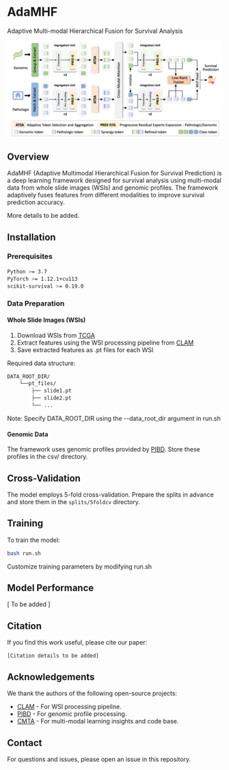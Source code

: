 # AdaMHF
Adaptive Multi-modal Hierarchical Fusion for Survival Analysis

![Model Architecture](./model.png)

## Overview
AdaMHF (Adaptive Multimodal Hierarchical Fusion for Survival Prediction) is a deep learning framework designed for survival analysis using multi-modal data from whole slide images (WSIs) and genomic profiles. The framework adaptively fuses features from different modalities to improve survival prediction accuracy.

More details to be added.

## Installation
### Prerequisites
```bash
Python >= 3.7
PyTorch >= 1.12.1+cu113
scikit-survival >= 0.19.0
```

### Data Preparation
#### Whole Slide Images (WSIs)
1. Download WSIs from [TCGA](https://portal.gdc.cancer.gov/)
2. Extract features using the WSI processing pipeline from [CLAM](https://github.com/mahmoodlab/CLAM)
3. Save extracted features as .pt files for each WSI

Required data structure:
```bash
DATA_ROOT_DIR/
    └──pt_files/
        ├── slide1.pt
        ├── slide2.pt
        └── ...
```
Note: Specify DATA_ROOT_DIR using the --data_root_dir argument in run.sh

#### Genomic Data
The framework uses genomic profiles provided by [PIBD](https://github.com/zylbuaa/PIBD). Store these profiles in the csv/ directory.

## Cross-Validation
The model employs 5-fold cross-validation. Prepare the splits in advance and store them in the `splits/5foldcv` directory.

## Training
To train the model:
```bash
bash run.sh
```
Customize training parameters by modifying run.sh

## Model Performance
[ To be added ]

## Citation
If you find this work useful, please cite our paper:
```
[Citation details to be added]
```

## Acknowledgements
We thank the authors of the following open-source projects:
- [CLAM](https://github.com/mahmoodlab/CLAM) - For WSI processing pipeline.
- [PIBD](https://github.com/zylbuaa/PIBD) - For genomic profile processing.
- [CMTA](https://github.com/FT-ZHOU-ZZZ/CMTA) - For multi-modal learning insights and code base.


## Contact
For questions and issues, please open an issue in this repository.

